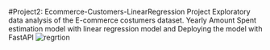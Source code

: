 #Project2: Ecommerce-Customers-LinearRegression Project
Exploratory data analysis of the E-commerce costumers dataset. Yearly Amount Spent estimation model with linear regression model and Deploying the model with FastAPI
![regrtion](https://github.com/o-osman/PortfolioProjects/assets/139125066/f195d8b6-cf3d-4eb9-96b7-ca25fdf0928c)

